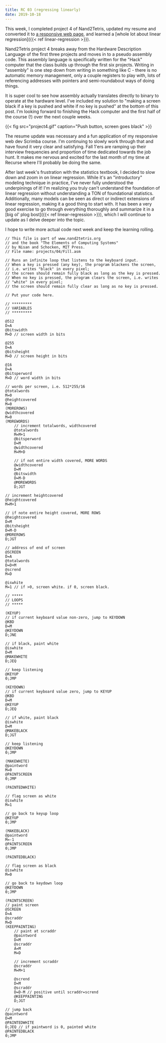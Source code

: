 ```yaml
---
title: RC 03 (regressing linearly)
date: 2019-10-18
---
```


This week, I completed project 4 of Nand2Tetris, updated my resume and converted it to [a responsive web page](/resume.html), and learned a [whole lot about linear regression]({{< ref linear-regression >}}).

Nand2Tetris project 4 breaks away from the Hardware Description Language of the first three projects and moves in to a pseudo assembly code. This assembly language is specifically written for the "Hack" computer that the class builds up through the first six projects. Writing in "assembly" is one step down from writing in something like C - there is no automatic memory management, only a couple registers to play with, lots of referencing addresses with pointers and semi-roundabout ways of doing things.

It is super cool to see how assembly actually translates directly to binary to operate at the hardware level. I've included my solution to "making a screen black if a key is pushed and white if no key is pushed" at the bottom of this post. I'm looking forward to finishing the Hack computer and the first half of the course (!) over the next couple weeks.

{{< fig src="project4.gif" caption="Push button, screen goes black" >}}

The resume update was necessary and a fun application of my responsive web dev Scrimba course. I'm continuing to slowly work through that and have found it very clear and satisfying. Fall 1'ers are ramping up their interview frequencies and proportion of time dedicated towards the job hunt. It makes me nervous and excited for the last month of my time at Recurse where I'll probably be doing the same.

After last week's frustration with the statistics textbook, I decided to slow down and zoom in on linear regression. While it's an "introductory" modeling technique in practice, I've never fully understood the underpinings of it! I'm realizing you truly can't understand the foundation of linear regression without understanding a TON of foundational statistics. Additionally, many models can be seen as direct or indirect extensions of linear regression, making it a good thing to start with. It has been a very good exercise to go through everything thoroughly and summarize it in a [big ol' plog bost]({{< ref linear-regression >}}), which I will continue to update as I delve deeper into the topic.

I hope to write more actual code next week and keep the learning rolling.

```
// This file is part of www.nand2tetris.org
// and the book "The Elements of Computing Systems"
// by Nisan and Schocken, MIT Press.
// File name: projects/04/Fill.asm

// Runs an infinite loop that listens to the keyboard input.
// When a key is pressed (any key), the program blackens the screen,
// i.e. writes "black" in every pixel;
// the screen should remain fully black as long as the key is pressed. 
// When no key is pressed, the program clears the screen, i.e. writes
// "white" in every pixel;
// the screen should remain fully clear as long as no key is pressed.

// Put your code here.

// *********
// VARIABLES
// *********

@512
D=A
@bitswidth
M=D // screen width in bits

@255
D=A
@bitsheight
M=D // screen height in bits

@16
D=A
@bitsperword
M=D // word width in bits

// words per screen, i.e. 512*255/16
@totalwords
M=0
@heightcovered
M=0
(MOREROWS)
@widthcovered
M=0
(MOREWORDS)
    // increment totalwords, widthcovered
    @totalwords
    M=M+1
    @bitsperword
    D=M
    @widthcovered
    M=M+D

    // if not entire width covered, MORE WORDS
    @widthcovered
    D=M
    @bitswidth
    D=M-D
    @MOREWORDS
    D;JGT

// increment heightcovered
@heightcovered
M=M+1

// if note entire height covered, MORE ROWS
@heightcovered
D=M
@bitsheight
D=M-D
@MOREROWS
D;JGT

// address of end of screen
@SCREEN
D=A
@totalwords
D=D+M
@scrend
M=D

@iswhite
M=1 // if >0, screen white. if 0, screen black. 

// *****
// LOOPS
// *****

(KEYUP)
// if current keyboard value non-zero, jump to KEYDOWN
@KBD
D=M
@KEYDOWN
D;JNE

// if black, paint white
@iswhite
D=M
@MAKEWHITE
D;JEQ

// keep listening
@KEYUP
0;JMP

(KEYDOWN)
// if current keyboard value zero, jump to KEYUP
@KBD
D=M
@KEYUP
D;JEQ

// if white, paint black
@iswhite
D=M
@MAKEBLACK
D;JGT

// keep listening
@KEYDOWN
0;JMP

(MAKEWHITE)
@paintword
M=0
@PAINTSCREEN
0;JMP

(PAINTEDWHITE)

// flag screen as white
@iswhite
M=1

// go back to keyup loop
@KEYUP
0;JMP

(MAKEBLACK)
@paintword
M=-1
@PAINTSCREEN
0;JMP

(PAINTEDBLACK)

// flag screen as black
@iswhite
M=0

// go back to keydown loop
@KEYDOWN
0;JMP

(PAINTSCREEN)
// paint screen
@SCREEN
D=A
@scraddr
M=D
(KEEPPAINTING)
    // paint at scraddr
    @paintword
    D=M
    @scraddr
    A=M
    M=D

    // increment scraddr
    @scraddr
    M=M+1

    @scrend
    D=M
    @scraddr
    D=D-M // positive until scraddr=scrend
    @KEEPPAINTING
    D;JGT

// jump back
@paintword
D=M
@PAINTEDWHITE
D;JEQ // if paintword is 0, painted white
@PAINTEDBLACK
0;JMP
```
